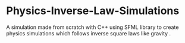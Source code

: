 # Physics-Inverse-Law-Simulations
A simulation made from scratch with C++ using SFML library to create physics simulations which follows inverse square laws like gravity .
